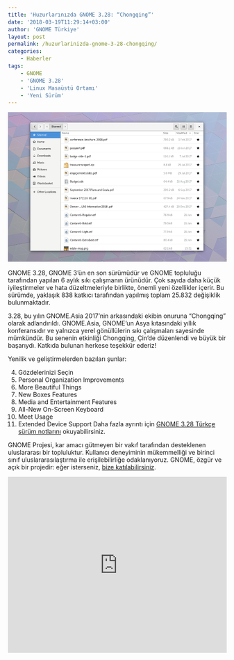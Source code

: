 ```yaml
---
title: 'Huzurlarınızda GNOME 3.28: “Chongqing”'
date: '2018-03-19T11:29:14+03:00'
author: 'GNOME Türkiye'
layout: post
permalink: /huzurlarinizda-gnome-3-28-chongqing/
categories:
    - Haberler
tags:
    - GNOME
    - 'GNOME 3.28'
    - 'Linux Masaüstü Ortamı'
    - 'Yeni Sürüm'
---
```


![Yıldızlı dosyalar](/media/2023/04/files-starred.png "Yıldızlı dosyalar")

GNOME 3.28, GNOME 3’ün en son sürümüdür ve GNOME topluluğu tarafından yapılan 6 aylık sıkı çalışmanın ürünüdür. Çok sayıda daha küçük iyileştirmeler ve hata düzeltmeleriyle birlikte, önemli yeni özellikler içerir. Bu sürümde, yaklaşık 838 katkıcı tarafından yapılmış toplam 25.832 değişiklik bulunmaktadır.

3.28, bu yılın GNOME.Asia 2017’nin arkasındaki ekibin onuruna “Chongqing” olarak adlandırıldı. GNOME.Asia, GNOME’un Asya kıtasındaki yıllık konferansıdır ve yalnızca yerel gönüllülerin sıkı çalışmaları sayesinde mümkündür. Bu senenin etkinliği Chongqing, Çin’de düzenlendi ve büyük bir başarıydı. Katkıda bulunan herkese teşekkür ederiz!

Yenilik ve geliştirmelerden bazıları şunlar:

4. Gözdelerinizi Seçin
5. Personal Organization Improvements
6. More Beautiful Things
7. New Boxes Features
8. Media and Entertainment Features
9. All-New On-Screen Keyboard
10. Meet Usage
11. Extended Device Support
Daha fazla ayrıntı için [GNOME 3.28 Türkçe sürüm notlarını](https://help.gnome.org/misc/release-notes/3.28/) okuyabilirsiniz.

GNOME Projesi, kar amacı gütmeyen bir vakıf tarafından desteklenen uluslararası bir topluluktur. Kullanıcı deneyiminin mükemmelliği ve birinci sınıf uluslararasılaştırma ile erişilebilirliğe odaklanıyoruz. GNOME, özgür ve açık bir projedir: eğer isterseniz, [bize katılabilirsiniz](/cevirilere-nasil-katilirim).

<iframe allow="accelerometer; autoplay; clipboard-write; encrypted-media; gyroscope; picture-in-picture; web-share" allowfullscreen="" frameborder="0" height="405" loading="lazy" src="https://www.youtube.com/embed/g9SJEdBekl4?feature=oembed" title="Introducing GNOME 3.28: “Chongqing”" width="100%"></iframe>